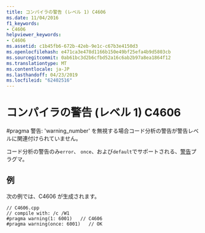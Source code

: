 ```yaml
---
title: コンパイラの警告 (レベル 1) C4606
ms.date: 11/04/2016
f1_keywords:
- C4606
helpviewer_keywords:
- C4606
ms.assetid: c1b45fb6-672b-42eb-9e1c-c67b3e4150d3
ms.openlocfilehash: e471ca3e478d1166b150e49bf25efa4b9d5803cb
ms.sourcegitcommit: 0ab61bc3d2b6cfbd52a16c6ab2b97a8ea1864f12
ms.translationtype: MT
ms.contentlocale: ja-JP
ms.lasthandoff: 04/23/2019
ms.locfileid: "62402516"
---
```

# <a name="compiler-warning-level-1-c4606"></a>コンパイラの警告 (レベル 1) C4606

\#pragma 警告: 'warning_number' を無視する場合コード分析の警告が警告レベルに関連付けられていません。

コード分析の警告のみ`error`、 `once`、および`default`でサポートされる、[警告](../../preprocessor/warning.md)プラグマ。

## <a name="example"></a>例

次の例では、C4606 が生成されます。

```
// C4606.cpp
// compile with: /c /W1
#pragma warning(1: 6001)   // C4606
#pragma warning(once: 6001)   // OK
```